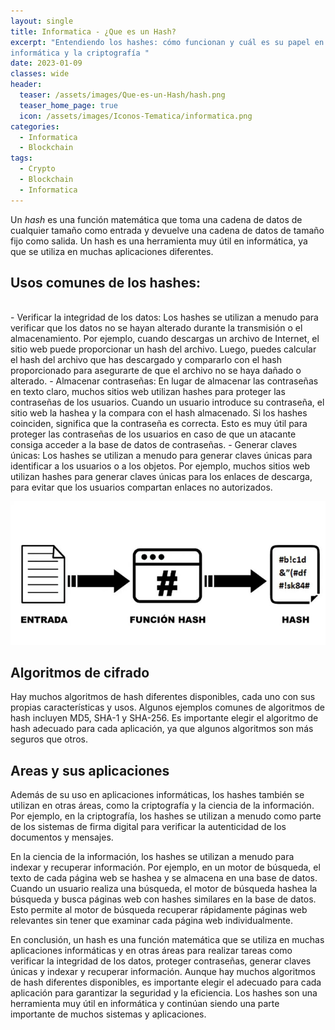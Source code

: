 ```yaml
---
layout: single
title: Informatica - ¿Que es un Hash?
excerpt: "Entendiendo los hashes: cómo funcionan y cuál es su papel en la 
informática y la criptografía "
date: 2023-01-09
classes: wide
header:
  teaser: /assets/images/Que-es-un-Hash/hash.png
  teaser_home_page: true
  icon: /assets/images/Iconos-Tematica/informatica.png
categories:
  - Informatica
  - Blockchain
tags:  
  - Crypto
  - Blockchain
  - Informatica
---
```


Un *hash* es una función matemática que toma una cadena de datos de cualquier tamaño
como entrada y devuelve una cadena de datos de tamaño fijo como salida. Un hash es una
herramienta muy útil en informática, ya que se utiliza en muchas aplicaciones
diferentes.

## Usos comunes de los hashes:
<br>
- Verificar la integridad de los datos: Los hashes se utilizan a menudo para verificar
que los datos no se hayan alterado durante la transmisión o el almacenamiento. Por
ejemplo, cuando descargas un archivo de Internet, el sitio web puede proporcionar un
hash del archivo. Luego, puedes calcular el hash del archivo que has descargado y
compararlo con el hash proporcionado para asegurarte de que el archivo no se haya
dañado o alterado.
- Almacenar contraseñas: En lugar de almacenar las contraseñas en texto claro, muchos
sitios web utilizan hashes para proteger las contraseñas de los usuarios. Cuando un
usuario introduce su contraseña, el sitio web la hashea y la compara con el hash 
almacenado. Si los hashes coinciden, significa que la contraseña es correcta. Esto es 
muy útil para proteger las contraseñas de los usuarios en caso de que un atacante 
consiga acceder a la base de datos de contraseñas.
- Generar claves únicas: Los hashes se utilizan a menudo para generar claves únicas
para identificar a los usuarios o a los objetos. Por ejemplo, muchos sitios web
utilizan hashes para generar claves únicas para los enlaces de descarga, para evitar
que los usuarios compartan enlaces no autorizados.

<p align="center">
<img src="/assets/images/Que-es-un-Hash/p-hash.png">
</p>

## Algoritmos de cifrado
Hay muchos algoritmos de hash diferentes disponibles, cada uno con sus propias 
características y usos. Algunos ejemplos comunes de algoritmos de hash incluyen MD5, 
SHA-1 y SHA-256. Es importante elegir el algoritmo de hash adecuado para cada 
aplicación, ya que algunos algoritmos son más seguros que otros.


## Areas y sus aplicaciones 

Además de su uso en aplicaciones informáticas, los hashes también se utilizan en otras 
áreas, como la criptografía y la ciencia de la información. Por ejemplo, en la 
criptografía, los hashes se utilizan a menudo como parte de los sistemas de firma 
digital para verificar la autenticidad de los documentos y mensajes.

En la ciencia de la información, los hashes se utilizan a menudo para indexar y 
recuperar información. Por ejemplo, en un motor de búsqueda, el texto de cada página 
web se hashea y se almacena en una base de datos. Cuando un usuario realiza una 
búsqueda, el motor de búsqueda hashea la búsqueda y busca páginas web con hashes 
similares en la base de datos. Esto permite al motor de búsqueda recuperar rápidamente 
páginas web relevantes sin tener que examinar cada página web individualmente.

En conclusión, un hash es una función matemática que se utiliza en muchas aplicaciones 
informáticas y en otras áreas para realizar tareas como verificar la integridad de los 
datos, proteger contraseñas, generar claves únicas y indexar y recuperar información. 
Aunque hay muchos algoritmos de hash diferentes disponibles, es importante elegir el 
adecuado para cada aplicación para garantizar la seguridad y la eficiencia. Los hashes 
son una herramienta muy útil en informática y continúan siendo una parte importante de 
muchos sistemas y aplicaciones.

